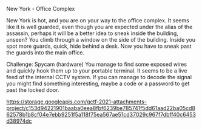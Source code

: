 New York - Office Complex

New York is hot, and you are on your way to the office complex. It seems like it is well guarded, even though you are expected under the alias of the assassin, perhaps it will be a better idea to sneak inside the building, unseen? You climb through a window on the side of the building. Inside you spot more guards, quick, hide behind a desk. Now you have to sneak past the guards into the main office.

Challenge: Spycam (hardware)
You manage to find some exposed wires and quickly hook them up to your portable terminal. It seems to be a live feed of the internal CCTV system. If you can manage to decode the signal you might find something interesting, maybe a code or a password to get past the locked door.


https://storage.googleapis.com/gctf-2021-attachments-project/c153d94221901baaba0eea8fbf6239be785741f5dd61aad22ba05cd862578b1b8cf04e7ebb9251f5a118f75ea567ae51cd37029c967f7dbff40c6453d38974dc